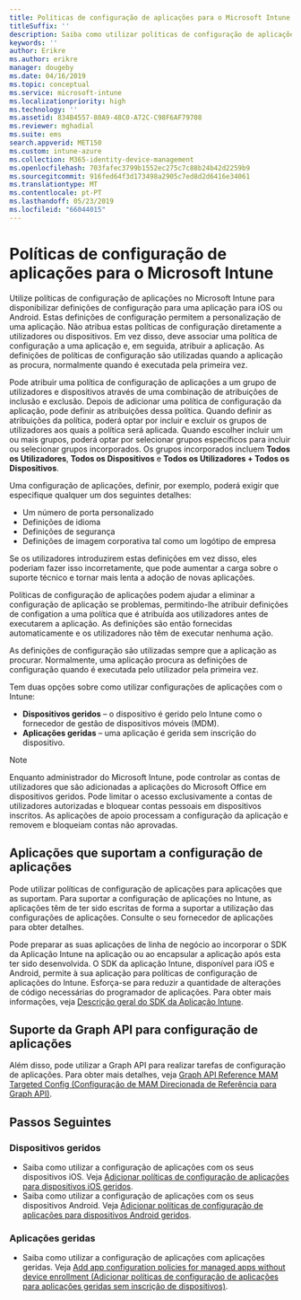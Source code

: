 ```yaml
---
title: Políticas de configuração de aplicações para o Microsoft Intune
titleSuffix: ''
description: Saiba como utilizar políticas de configuração de aplicações num dispositivo iOS ou Android no Microsoft Intune.
keywords: ''
author: Erikre
ms.author: erikre
manager: dougeby
ms.date: 04/16/2019
ms.topic: conceptual
ms.service: microsoft-intune
ms.localizationpriority: high
ms.technology: ''
ms.assetid: 834B4557-80A9-48C0-A72C-C98F6AF79708
ms.reviewer: mghadial
ms.suite: ems
search.appverid: MET150
ms.custom: intune-azure
ms.collection: M365-identity-device-management
ms.openlocfilehash: 703fafec3799b1552ec275c7c88b24b42d2259b9
ms.sourcegitcommit: 916fed64f3d173498a2905c7ed8d2d6416e34061
ms.translationtype: MT
ms.contentlocale: pt-PT
ms.lasthandoff: 05/23/2019
ms.locfileid: "66044015"
---
```

# <a name="app-configuration-policies-for-microsoft-intune"></a>Políticas de configuração de aplicações para o Microsoft Intune

Utilize políticas de configuração de aplicações no Microsoft Intune para disponibilizar definições de configuração para uma aplicação para iOS ou Android. Estas definições de configuração permitem a personalização de uma aplicação. Não atribua estas políticas de configuração diretamente a utilizadores ou dispositivos. Em vez disso, deve associar uma política de configuração a uma aplicação e, em seguida, atribuir a aplicação. As definições de políticas de configuração são utilizadas quando a aplicação as procura, normalmente quando é executada pela primeira vez.

Pode atribuir uma política de configuração de aplicações a um grupo de utilizadores e dispositivos através de uma combinação de atribuições de inclusão e exclusão. Depois de adicionar uma política de configuração da aplicação, pode definir as atribuições dessa política. Quando definir as atribuições da política, poderá optar por incluir e excluir os grupos de utilizadores aos quais a política será aplicada. Quando escolher incluir um ou mais grupos, poderá optar por selecionar grupos específicos para incluir ou selecionar grupos incorporados. Os grupos incorporados incluem **Todos os Utilizadores**, **Todos os Dispositivos** e **Todos os Utilizadores + Todos os Dispositivos**.

Uma configuração de aplicações, definir, por exemplo, poderá exigir que especifique qualquer um dos seguintes detalhes:

- Um número de porta personalizado
- Definições de idioma
- Definições de segurança
- Definições de imagem corporativa tal como um logótipo de empresa

Se os utilizadores introduzirem estas definições em vez disso, eles poderiam fazer isso incorretamente, que pode aumentar a carga sobre o suporte técnico e tornar mais lenta a adoção de novas aplicações.

Políticas de configuração de aplicações podem ajudar a eliminar a configuração de aplicação se problemas, permitindo-lhe atribuir definições de configation a uma política que é atribuída aos utilizadores antes de executarem a aplicação. As definições são então fornecidas automaticamente e os utilizadores não têm de executar nenhuma ação.

As definições de configuração são utilizadas sempre que a aplicação as procurar. Normalmente, uma aplicação procura as definições de configuração quando é executada pelo utilizador pela primeira vez.

Tem duas opções sobre como utilizar configurações de aplicações com o Intune:
 - **Dispositivos geridos** – o dispositivo é gerido pelo Intune como o fornecedor de gestão de dispositivos móveis (MDM).
 - **Aplicações geridas** – uma aplicação é gerida sem inscrição do dispositivo.

> [!NOTE]
> Enquanto administrador do Microsoft Intune, pode controlar as contas de utilizadores que são adicionadas a aplicações do Microsoft Office em dispositivos geridos. Pode limitar o acesso exclusivamente a contas de utilizadores autorizadas e bloquear contas pessoais em dispositivos inscritos. As aplicações de apoio processam a configuração da aplicação e removem e bloqueiam contas não aprovadas.

## <a name="apps-that-support-app-configuration"></a>Aplicações que suportam a configuração de aplicações

Pode utilizar políticas de configuração de aplicações para aplicações que as suportam. Para suportar a configuração de aplicações no Intune, as aplicações têm de ter sido escritas de forma a suportar a utilização das configurações de aplicações. Consulte o seu fornecedor de aplicações para obter detalhes.

Pode preparar as suas aplicações de linha de negócio ao incorporar o SDK da Aplicação Intune na aplicação ou ao encapsular a aplicação após esta ter sido desenvolvida. O SDK da aplicação Intune, disponível para iOS e Android, permite à sua aplicação para políticas de configuração de aplicações do Intune. Esforça-se para reduzir a quantidade de alterações de código necessárias do programador de aplicações. Para obter mais informações, veja [Descrição geral do SDK da Aplicação Intune](app-sdk.md).

## <a name="graph-api-support-for-app-configuration"></a>Suporte da Graph API para configuração de aplicações

Além disso, pode utilizar a Graph API para realizar tarefas de configuração de aplicações. Para obter mais detalhes, veja [Graph API Reference MAM Targeted Config (Configuração de MAM Direcionada de Referência para Graph API)](https://graph.microsoft.io/docs/api-reference/beta/api/intune_mam_targetedmanagedappconfiguration_create).

## <a name="next-steps"></a>Passos Seguintes

### <a name="managed-devices"></a>Dispositivos geridos

 - Saiba como utilizar a configuração de aplicações com os seus dispositivos iOS.  Veja [Adicionar políticas de configuração de aplicações para dispositivos iOS geridos](app-configuration-policies-use-ios.md).
 - Saiba como utilizar a configuração de aplicações com os seus dispositivos Android.  Veja [Adicionar políticas de configuração de aplicações para dispositivos Android geridos](app-configuration-policies-use-android.md).

### <a name="managed-apps"></a>Aplicações geridas

 - Saiba como utilizar a configuração de aplicações com aplicações geridas. Veja [Add app configuration policies for managed apps without device enrollment (Adicionar políticas de configuração de aplicações para aplicações geridas sem inscrição de dispositivos)](app-configuration-policies-managed-app.md).
